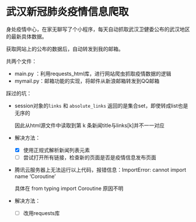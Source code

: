 # 武汉新冠肺炎疫情信息爬取



身处疫情中心，在家无聊写了个小程序，每天自动抓取武汉卫健委公布的武汉地区的最新具体数据。

获取网站上的公布的数据后，自动转发到我的邮箱。



共两个文件：

- main.py ：利用requests_html库，进行网站爬虫抓取疫情数据的逻辑
- mymail.py：邮箱功能的实现，将邮件从新浪邮箱转发到QQ邮箱



踩过的坑：

- session对象的`links` 和 `absolute_links` 返回的是集合set，即使转成list也是无序的

  因此从html源文件中读取到第 k 条新闻title与links[k]并不一一对应

- 解决方法：

  - [x] 使用正规式解析新闻列表元素
  - [ ] 尝试打开所有链接，检查新的页面是否是疫情信息发布页面

- 腾讯云服务器上无法运行以上代码，报错信息：ImportError: cannot import name ‘Coroutine’

  具体在 from typing import Coroutine 原因不明

- 解决方法：

  - [ ] 改用requests库